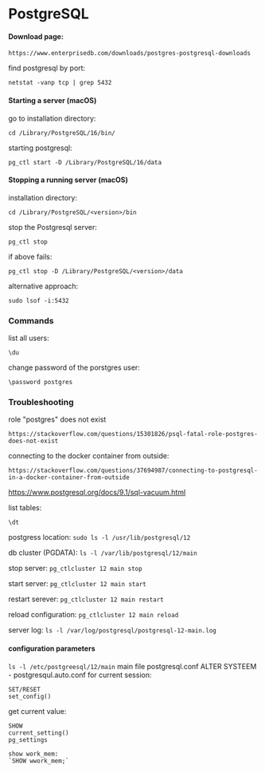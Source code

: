 # PostgreSQL

#### Download page:
```
https://www.enterprisedb.com/downloads/postgres-postgresql-downloads
```
find postgresql by port:
```
netstat -vanp tcp | grep 5432
```
#### Starting a server (macOS)
go to installation directory:
```
cd /Library/PostgreSQL/16/bin/
```
starting postgresql:
```
pg_ctl start -D /Library/PostgreSQL/16/data
```
#### Stopping a running server (macOS)
installation directory:
```
cd /Library/PostgreSQL/<version>/bin
```
stop the Postgresql server:
```
pg_ctl stop
```
if above fails:
```
pg_ctl stop -D /Library/PostgreSQL/<version>/data
```
alternative approach:
```
sudo lsof -i:5432
```

### Commands
list all users:
```
\du
```
change password of the porstgres user:
```
\password postgres
```
### Troubleshooting
role "postgres" does not exist
```
https://stackoverflow.com/questions/15301826/psql-fatal-role-postgres-does-not-exist
```
connecting to the docker container from outside:
```
https://stackoverflow.com/questions/37694987/connecting-to-postgresql-in-a-docker-container-from-outside
```
https://www.postgresql.org/docs/9.1/sql-vacuum.html

list tables:
```
\dt
```
postgress location:
`sudo ls -l /usr/lib/postgresql/12`

db cluster (PGDATA): 
`ls -l /var/lib/postgresql/12/main`

stop server:
`pg_ctlcluster 12 main stop`

start server: 
`pg_ctlcluster 12 main start`

restart serever: 
`pg_ctlcluster 12 main restart`

reload configuration:
`pg_ctlcluster 12 main reload`

server log:
`ls -l /var/log/postgresql/postgresql-12-main.log`

#### configuration parameters
`ls -l /etc/postgreesql/12/main`
main file postgresql.conf
ALTER SYSTEEM - postgresqul.auto.conf
for current session:
```
SET/RESET
set_config()
```
get current value:
```
SHOW
current_setting()
pg_settings

show work_mem:
`SHOW wwork_mem;`
